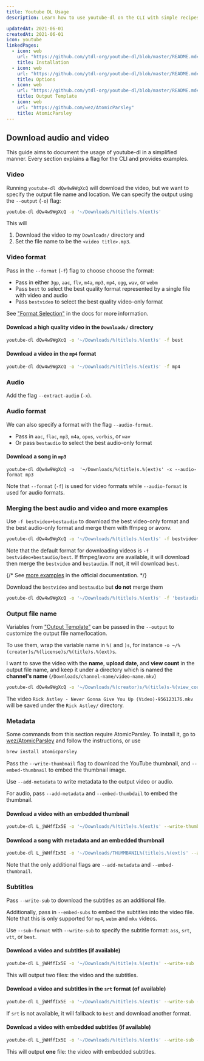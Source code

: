 ```yaml
---
title: Youtube DL Usage
description: Learn how to use youtube-dl on the CLI with simple recipes to help you get started.

updatedAt: 2021-06-01
createdAt: 2021-06-01
icon: youtube
linkedPages:
  - icon: web
    url: "https://github.com/ytdl-org/youtube-dl/blob/master/README.md#installation"
    title: Installation
  - icon: web
    url: "https://github.com/ytdl-org/youtube-dl/blob/master/README.md#options"
    title: Options
  - icon: web
    url: "https://github.com/ytdl-org/youtube-dl/blob/master/README.md#output-template"
    title: Output Template
  - icon: web
    url: "https://github.com/wez/AtomicParsley"
    title: AtomicParsley
---
```


## Download audio and video

This guide aims to document the usage of youtube-dl in a simplified manner. Every section explains a flag for the CLI and provides examples.

### Video

Running `youtube-dl dQw4w9WgXcQ` will download the video, but we want to specify the output file name and location. We can specify the output using the `--output` (`-o`) flag:

```bash
youtube-dl dQw4w9WgXcQ -o '~/Downloads/%(title)s.%(ext)s'
```

This will

1. Download the video to my `Downloads/` directory and
2. Set the file name to be the `<video title>.mp3`.

### Video format

Pass in the `--format` (`-f`) flag to choose choose the format:

- Pass in either `3gp`, `aac`, `flv`, `m4a`, `mp3`, `mp4`, `ogg`, `wav`, or `webm`
- Pass `best` to select the best quality format represented by a single file with video and audio
- Pass `bestvideo` to select the best quality video-only format

See ["Format Selection"](https://github.com/ytdl-org/youtube-dl/blob/master/README.md#format-selection) in the docs for more information.

<Alert primary title="Examples">

#### Download a high quality video in the `Downloads/` directory

```bash
youtube-dl dQw4w9WgXcQ -o '~/Downloads/%(title)s.%(ext)s' -f best
```

#### Download a video in the `mp4` format

```bash
youtube-dl dQw4w9WgXcQ -o '~/Downloads/%(title)s.%(ext)s' -f mp4
```

</Alert>

### Audio

Add the flag `--extract-audio` (`-x`).

### Audio format

We can also specify a format with the flag `--audio-format`.

- Pass in `aac`, `flac`, `mp3`, `m4a`, `opus`, `vorbis`, or `wav`
- Or pass `bestaudio` to select the best audio-only format

<Alert title="Examples">

#### Download a song in `mp3`

```
youtube-dl dQw4w9WgXcQ -o  '~/Downloads/%(title)s.%(ext)s' -x --audio-format mp3
```

Note that `--format` (`-f`) is used for video formats while `--audio-format` is used for audio formats.

</Alert>

### Merging the best audio and video and more examples

Use `-f bestvideo+bestaudio` to download the best video-only format and the best audio-only format and merge them with ffmpeg or avonv.

```bash
youtube-dl dQw4w9WgXcQ -o '~/Downloads/%(title)s.%(ext)s' -f bestvideo+bestaudio
```

Note that the default format for downloading videos is `-f bestvideo+bestaudio/best`. If ffmpeg/avonv are available, it will download then merge the `bestvideo` and `bestaudio`. If not, it will download `best`.

{/* See [more examples](https://github.com/ytdl-org/youtube-dl/blob/master/README.md#format-selection-examples) in the official documentation. */}

<Alert primary title="Examples">

Download the `bestvideo` and `bestaudio` but **do not** merge them

```bash
youtube-dl dQw4w9WgXcQ -o '~/Downloads/%(title)s.%(ext)s' -f 'bestaudio,bestvideo'
```

</Alert>

### Output file name

Variables from ["Output Template"](https://github.com/ytdl-org/youtube-dl/blob/master/README.md#output-template) can be passed in the `--output` to customize the output file name/location.

To use them, wrap the variable name in `%(` and `)s`, for instance `-o ~/%(creator)s/%(license)s/%(title)s.%(ext)s`.

<Alert primary title="Examples">

I want to save the video with the **name**, **upload date**, and **view count** in the output file name, and keep it under a directory which is named the **channel's name** (`/Downloads/channel-name/video-name.mkv`)

```bash
youtube-dl dQw4w9WgXcQ -o '~/Downloads/%(creator)s/%(title)s-%(view_count)s.%(ext)s'
```

The video `Rick Astley - Never Gonna Give You Up (Video)-956123176.mkv` will be saved under the `Rick Astley/` directory.

</Alert>

### Metadata

<Alert variant="warning" title="ERROR: AtomicParsley was not found. Please install.">

Some commands from this section require AtomicParsley. To install it, go to [wez/AtomicParsley](https://github.com/wez/AtomicParsley) and follow the instructions, or use

```bash
brew install atomicparsley
```

</Alert>

Pass the `--write-thumbnail` flag to download the YouTube thumbnail, and `--embed-thumbnail` to embed the thumbnail image.

Use `--add-metadata` to write metadata to the output video or audio.

For audio, pass `--add-metadata` and `--embed-thumbdail` to embed the thumbnail.

<Alert primary title="Examples">

#### Download a video with an embedded thumbnail

```bash
youtube-dl L_jWHffIx5E -o '~/Downloads/%(title)s.%(ext)s' --write-thumbnail --embed-thumbnail
```

#### Download a song with metadata and an embedded thumbnail

```bash
youtube-dl L_jWHffIx5E -o '~/Downloads/THUMMBANIL%(title)s.%(ext)s' --add-metadata --embed-thumbnail -x
```

Note that the only additional flags are `--add-metadata` and `--embed-thumbnail`.

</Alert>

### Subtitles

Pass `--write-sub` to download the subtitles as an additional file.

Additionally, pass in `--embed-subs` to embed the subtitles into the video file. Note that this is only supported for `mp4`, `webm` and `mkv` videos.

Use `--sub-format` with `--write-sub` to specify the subtitle format: `ass`, `srt`, `vtt`, or `best`.

<Alert primary title="Examples">

#### Download a video and subtitles (if available)

```bash
youtube-dl L_jWHffIx5E -o '~/Downloads/%(title)s.%(ext)s' --write-sub
```

This will output two files: the video and the subtitles.

#### Download a video and subtitles in the `srt` format (of available)

```bash
youtube-dl L_jWHffIx5E -o '~/Downloads/%(title)s.%(ext)s' --write-sub --sub-format srt
```

If `srt` is not available, it will fallback to `best` and download another format.

#### Download a video with embedded subtitles (if available)

```bash
youtube-dl L_jWHffIx5E -o '~/Downloads/%(title)s.%(ext)s' --write-sub --embed-subs
```

This will output **one** file: the video with embedded subtitles.

</Alert>

